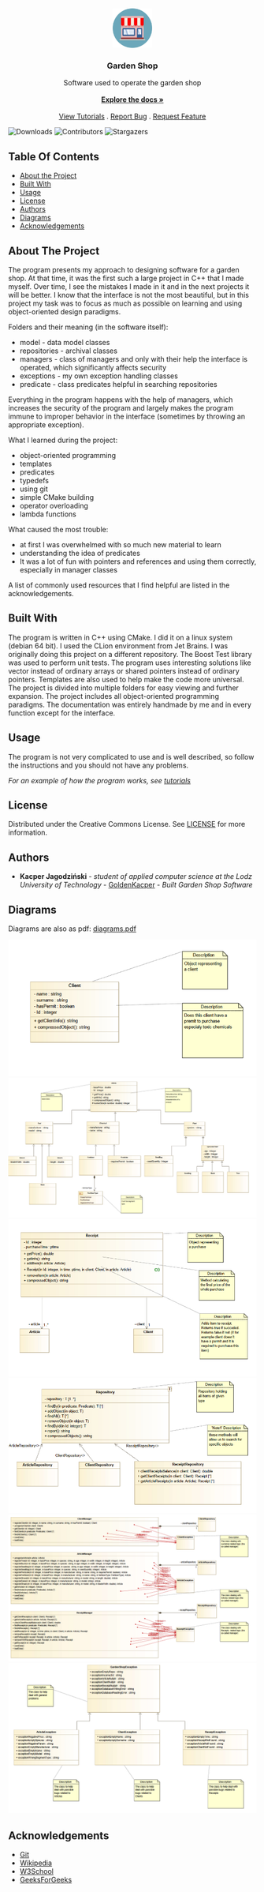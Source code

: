 <br/>
<p align="center">
  <a href="https://github.com/GoldenKacper/Garden-Shop">
    <img src="images/shop-icon.png" alt="Logo" width="80" height="80">
  </a>

  <h3 align="center">Garden Shop</h3>

  <p align="center">
    Software used to operate the garden shop
    <br/>
    <br/>
    <a href="https://github.com/GoldenKacper/Garden-Shop/tree/main/WorkShop"><strong>Explore the docs »</strong></a>
    <br/>
    <br/>
    <a href="https://github.com/GoldenKacper/Garden-Shop/tree/main/viedos">View Tutorials</a>
    .
    <a href="https://github.com/GoldenKacper/Garden-Shop/tree/main/bugReport">Report Bug</a>
    .
    <a href="https://github.com/GoldenKacper/Garden-Shop/tree/main/featureRequest">Request Feature</a>
  </p>
</p>

![Downloads](https://img.shields.io/github/downloads/GoldenKacper/Garden-Shop/total) ![Contributors](https://img.shields.io/github/contributors/GoldenKacper/Garden-Shop?color=dark-green) ![Stargazers](https://img.shields.io/github/stars/GoldenKacper/Garden-Shop?style=social)

## Table Of Contents

* [About the Project](#about-the-project)
* [Built With](#built-with)
* [Usage](#usage)
* [License](#license)
* [Authors](#authors)
* [Diagrams](#diagrams)
* [Acknowledgements](#acknowledgements)

## About The Project

The program presents my approach to designing software for a garden shop. At that time, it was the first such a large project in C++ that I made myself. Over time, I see the mistakes I made in it and in the next projects it will be better. I know that the interface is not the most beautiful, but in this project my task was to focus as much as possible on learning and using object-oriented design paradigms.

Folders and their meaning (in the software itself):

* model - data model classes
* repositories - archival classes
* managers - class of managers and only with their help the interface is operated, which significantly affects security
* exceptions - my own exception handling classes
* predicate - class predicates helpful in searching repositories

Everything in the program happens with the help of managers, which increases the security of the program and largely makes the program immune to improper behavior in the interface (sometimes by throwing an appropriate exception).

What I learned during the project:

* object-oriented programming
* templates
* predicates
* typedefs
* using git
* simple CMake building
* operator overloading
* lambda functions

What caused the most trouble:

* at first I was overwhelmed with so much new material to learn
* understanding the idea of predicates
* It was a lot of fun with pointers and references and using them correctly, especially in manager classes

A list of commonly used resources that I find helpful are listed in the acknowledgements.

## Built With

The program is written in C++ using CMake. I did it on a linux system (debian 64 bit). I used the CLion environment from Jet Brains. I was originally doing this project on a different repository. The Boost Test library was used to perform unit tests. The program uses interesting solutions like vector instead of ordinary arrays or shared pointers instead of ordinary pointers. Templates are also used to help make the code more universal. The project is divided into multiple folders for easy viewing and further expansion. The project includes all object-oriented programming paradigms. The documentation was entirely handmade by me and in every function except for the interface.


## Usage

The program is not very complicated to use and is well described, so follow the instructions and you should not have any problems.

_For an example of how the program works, see [tutorials](https://github.com/GoldenKacper/Garden-Shop/tree/main/viedos)_


## License

Distributed under the Creative Commons License. See [LICENSE](https://github.com/GoldenKacper/Garden-Shop/blob/main/LICENSE.md) for more information.

## Authors

* **Kacper Jagodziński** - *student of applied computer science at the Lodz University of Technology* - [GoldenKacper](https://github.com/GoldenKacper) - *Built Garden Shop Software*


## Diagrams

Diagrams are also as pdf: [diagrams.pdf](https://github.com/GoldenKacper/Garden-Shop/blob/main/diagram/GardenShop/GardenShop_UML_Kacper_Jagodzinski_V2.pdf)

![Diagram_1](images/diagram_1.png)
![Diagram_2](images/diagram_2.png)
![Diagram_3](images/diagram_3.png)
![Diagram_4](images/diagram_4.png)
![Diagram_5](images/diagram_5.png)
![Diagram_6](images/diagram_6.png)

## Acknowledgements

* [Git](https://git-scm.com/docs/gittutorial)
* [Wikipedia](https://en.wikipedia.org/wiki/Object-oriented_programming)
* [W3School](https://www.w3schools.com/cpp/default.asp)
* [GeeksForGeeks](https://www.geeksforgeeks.org/templates-cpp/)

